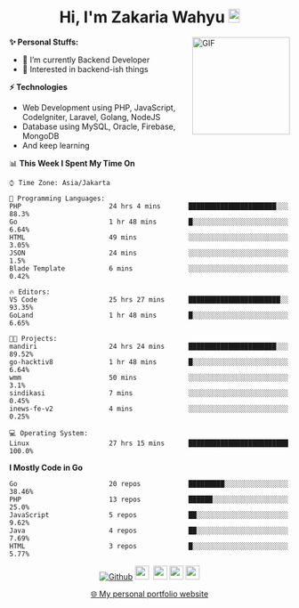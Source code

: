 <h1 align="center">Hi, I'm Zakaria Wahyu <img src="https://github.com/TheDudeThatCode/TheDudeThatCode/blob/master/Assets/Hi.gif" width="20px" height="25px"></h1>

<img align="right" alt="GIF" height="175px" src="https://www.nayakapratama.co.id/wp-content/uploads/2019/07/Website-Maintenance.gif" />

**✨ Personal Stuffs:**
- 🔭 I’m currently Backend Developer
- 🌱 Interested in backend-ish things

**⚡ Technologies**
- Web Development using PHP, JavaScript, CodeIgniter, Laravel, Golang, NodeJS
- Database using MySQL, Oracle, Firebase, MongoDB
- And keep learning

<!--START_SECTION:waka-->
📊 **This Week I Spent My Time On** 

```text
⌚︎ Time Zone: Asia/Jakarta

💬 Programming Languages: 
PHP                      24 hrs 4 mins       ██████████████████████░░░   88.3% 
Go                       1 hr 48 mins        █░░░░░░░░░░░░░░░░░░░░░░░░   6.64% 
HTML                     49 mins             ░░░░░░░░░░░░░░░░░░░░░░░░░   3.05% 
JSON                     24 mins             ░░░░░░░░░░░░░░░░░░░░░░░░░   1.5% 
Blade Template           6 mins              ░░░░░░░░░░░░░░░░░░░░░░░░░   0.42%

🔥 Editors: 
VS Code                  25 hrs 27 mins      ███████████████████████░░   93.35% 
GoLand                   1 hr 48 mins        █░░░░░░░░░░░░░░░░░░░░░░░░   6.65%

🐱‍💻 Projects: 
mandiri                  24 hrs 24 mins      ██████████████████████░░░   89.52% 
go-hacktiv8              1 hr 48 mins        █░░░░░░░░░░░░░░░░░░░░░░░░   6.64% 
wmm                      50 mins             ░░░░░░░░░░░░░░░░░░░░░░░░░   3.1% 
sindikasi                7 mins              ░░░░░░░░░░░░░░░░░░░░░░░░░   0.45% 
inews-fe-v2              4 mins              ░░░░░░░░░░░░░░░░░░░░░░░░░   0.25%

💻 Operating System: 
Linux                    27 hrs 15 mins      █████████████████████████   100.0%

```

**I Mostly Code in Go** 

```text
Go                       20 repos            █████████░░░░░░░░░░░░░░░░   38.46% 
PHP                      13 repos            ██████░░░░░░░░░░░░░░░░░░░   25.0% 
JavaScript               5 repos             ██░░░░░░░░░░░░░░░░░░░░░░░   9.62% 
Java                     4 repos             ██░░░░░░░░░░░░░░░░░░░░░░░   7.69% 
HTML                     3 repos             █░░░░░░░░░░░░░░░░░░░░░░░░   5.77%

```



<!--END_SECTION:waka-->

<p align="center">
<a href="https://github.com/zakariawahyu" target="_blank"><img alt="Github" src="https://img.shields.io/badge/GitHub-%2312100E.svg?&style=for-the-badge&logo=Github&logoColor=white" /></a>
<a href="https://www.twitter.com/_zakariawahyu"><img src="https://img.shields.io/badge/twitter-%231DA1F2.svg?&style=for-the-badge&logo=twitter&logoColor=white" height=25></a> 
<a href="https://www.linkedin.com/in/zakariawahyu"><img src="https://img.shields.io/badge/linkedin-%230077B5.svg?&style=for-the-badge&logo=linkedin&logoColor=white" height=25></a> 
<a href="https://www.instagram.com/_zakariawahyu"><img src="https://img.shields.io/badge/instagram-%23E4405F.svg?&style=for-the-badge&logo=instagram&logoColor=white" height=25></a>
<a href="https://medium.com/@zakariawahyu"><img src="https://img.shields.io/badge/Medium-12100E?style=for-the-badge&logo=medium&logoColor=white" height=25></a>
</p>
<p align="center"><a href="https://www.zakariawahyu.com" target="_blank">🌐 My personal portfolio website</a></p>

